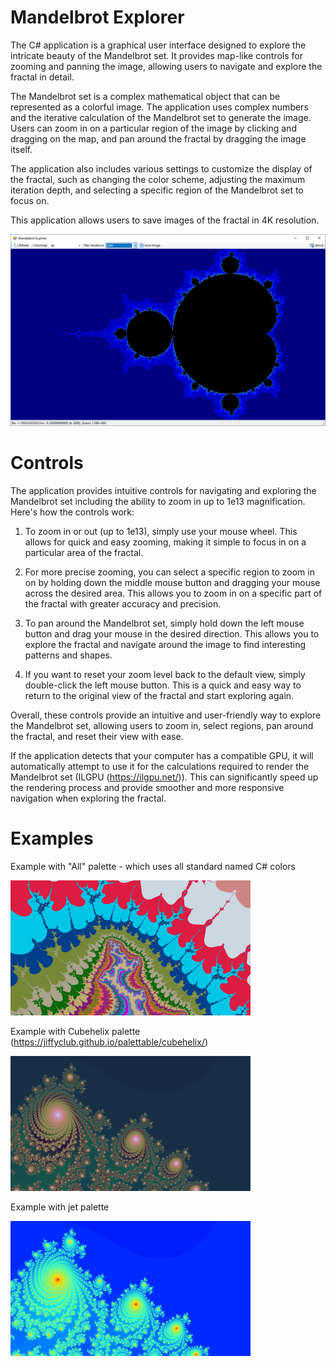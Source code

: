 ﻿# Mandelbrot Explorer
The C# application is a graphical user interface designed to explore the intricate beauty of the Mandelbrot set. It provides map-like controls for zooming and panning the image, allowing users to navigate and explore the fractal in detail.

The Mandelbrot set is a complex mathematical object that can be represented as a colorful image. The application uses complex numbers and the iterative calculation of the Mandelbrot set to generate the image. Users can zoom in on a particular region of the image by clicking and dragging on the map, and pan around the fractal by dragging the image itself.

The application also includes various settings to customize the display of the fractal, such as changing the color scheme, adjusting the maximum iteration depth, and selecting a specific region of the Mandelbrot set to focus on.

This application allows users to save images of the fractal in 4K resolution. 

![screenshot](https://github.com/ratesquant/ACQ.Games/blob/714c418325eaf1144f2c19904450b3cbb579bbc1/ACQ.MandelbrotExpoler/images/Screenshot.png?raw=true)

# Controls 
The application provides intuitive controls for navigating and exploring the Mandelbrot set including the ability to zoom in up to 1e13 magnification. Here's how the controls work:

1. To zoom in or out (up to 1e13), simply use your mouse wheel. This allows for quick and easy zooming, making it simple to focus in on a particular area of the fractal.

2. For more precise zooming, you can select a specific region to zoom in on by holding down the middle mouse button and dragging your mouse across the desired area. This allows you to zoom in on a specific part of the fractal with greater accuracy and precision.

3. To pan around the Mandelbrot set, simply hold down the left mouse button and drag your mouse in the desired direction. This allows you to explore the fractal and navigate around the image to find interesting patterns and shapes.

4. If you want to reset your zoom level back to the default view, simply double-click the left mouse button. This is a quick and easy way to return to the original view of the fractal and start exploring again.

Overall, these controls provide an intuitive and user-friendly way to explore the Mandelbrot set, allowing users to zoom in, select regions, pan around the fractal, and reset their view with ease.

If the application detects that your computer has a compatible GPU, it will automatically attempt to use it for the calculations required to render the Mandelbrot set (ILGPU (https://ilgpu.net/)). This can significantly speed up the rendering process and provide smoother and more responsive navigation when exploring the fractal.

# Examples 
Example with "All" palette - which uses all standard named C# colors

![screenshot2](https://github.com/ratesquant/ACQ.Games/blob/3263a27f1a3c46fe689ecd3ae85b8250f7cba984/ACQ.MandelbrotExpoler/images/m_all.png?raw=true)

Example with Cubehelix palette (https://jiffyclub.github.io/palettable/cubehelix/)

![screenshot3](https://github.com/ratesquant/ACQ.Games/blob/3263a27f1a3c46fe689ecd3ae85b8250f7cba984/ACQ.MandelbrotExpoler/images/m_cubehelix.png?raw=true)

Example with jet palette

![screenshot3](https://github.com/ratesquant/ACQ.Games/blob/3263a27f1a3c46fe689ecd3ae85b8250f7cba984/ACQ.MandelbrotExpoler/images/m_jet.png?raw=true)
